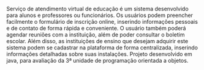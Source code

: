 Serviço de atendimento virtual de educação é um sistema desenvolvido para alunos e professores ou funcionários.
Os usuários podem preencher facilmente o formulário de inscrição online, inserindo informações pessoais e 
de contato de forma rápida e conveniente. O usuário também poderá agendar reuniões com a instituição, 
além de poder consultar o boletim escolar. Além disso, as instituições de ensino que desejam adquirir 
este sistema podem se cadastrar na plataforma de forma centralizada, inserindo informações detalhadas sobre suas instalações. 
Projeto desenvolvido em java, para avaliação da 3ª unidade de programação orientada a objetos.
